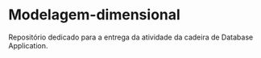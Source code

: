 # Modelagem-dimensional
Repositório dedicado para a entrega da atividade da cadeira de Database Application.
